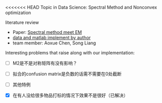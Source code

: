 <<<<<<< HEAD
Topic in Data Science: Spectral Method and Nonconvex optimization

literature review
- Paper: [Spectral method meet EM](https://www.jmlr.org/papers/volume17/14-511/14-511.pdf)
- [data and matlab implement by author](https://github.com/zhangyuc/SpectralMethodsMeetEM)
- team member: Aoxue Chen, Song Liang

Interesting problems that raise along with our implementation:

- [ ] M2是不是对称矩阵有没有影响？
- [ ] 拟合的confusion matrix是负数的话需不需要在0处截断
- [ ] 其他特例
- [x] 在有人没给很多物品打标的情况下效果不是很好（已解决）

